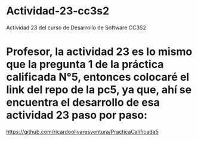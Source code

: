 # Actividad-23-cc3s2
Actividad 23 del curso de Desarrollo de Software CC3S2
# Profesor, la actividad 23 es lo mismo que la pregunta 1 de la práctica calificada N°5, entonces colocaré el link del repo de la pc5, ya que, ahí se encuentra el desarrollo de esa actividad 23 paso por paso:
https://github.com/ricardoolivaresventura/PracticaCalificada5
